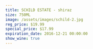 ```yaml
---
title: SCHILD ESTATE - shiraz
size: 750ML
image: /assets/images/schild-2.jpg
reg_price: $19.99
special_price: $17.99
expiration_date: 2016-12-21 00:00:00
show_wine: true
---
```



